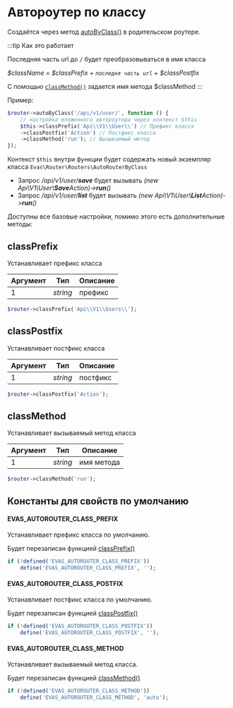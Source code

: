 # Автороутер по классу

Создаётся через метод [autoByClass()](/guide/base/groups.html#autobyclass) в родительском роутере.

:::tip Как это работает

Последняя часть url до `/` будет преобразовываться в имя класса

*$className = $classPrefix + `последня часть url` + $classPostfix*

С помощью [`classMethod()`](#classmethod) задается имя метода $classMethod
:::


Пример:
```php
$router->autoByClass('/api/v1/user/', function () {
    // настройка вложенного автороутера через контекст $this
    $this->classPrefix('Api\\V1\\User\\') // Префикс класса
    ->classPostfix('Action') // Постфикс класса
    ->classMethod('run'); // Вызываемый метод
});
```

Контекст `$this` внутри функции будет содержать новый экземпляр класса `Evas\Router\Routers\AutoRouterByClass`

- Запрос */api/v1/user/**save*** будет вызывать *(new Api\V1\User\\**Save**Action)->**run**()*
- Запрос */api/v1/user/**list*** будет вызывать *(new Api\V1\User\\**List**Action)->**run**()*

Доступны все базовые настройки, помимо этого есть дополнительные методы:

## classPrefix

Устанавливает префикс класса

| Аргумент | Тип | Описание |
|-----------|-----|----------|
| 1 | *string* | префикс |

```php
$router->classPrefix('Api\\V1\\Users\\');
```

## classPostfix

Устанавливает постфикс класса

| Аргумент | Тип | Описание |
|-----------|-----|----------|
| 1 | *string* | постфикс |

```php
$router->classPostfix('Action');
```

## classMethod

Устанавливает вызываемый метод класса

| Аргумент | Тип | Описание |
|-----------|-----|----------|
| 1 | *string* | имя метода |

```php
$router->classMethod('run');
```

## Константы для свойств по умолчанию

#### EVAS_AUTOROUTER_CLASS_PREFIX

Устанавливает префикс класса по умолчанию.

Будет перезаписан функцией [classPrefix()](#classprefix)

```php
if (!defined('EVAS_AUTOROUTER_CLASS_PREFIX'))
    define('EVAS_AUTOROUTER_CLASS_PREFIX', '');
```

#### EVAS_AUTOROUTER_CLASS_POSTFIX

Устанавливает постфикс класса по умолчанию.

Будет перезаписан функцией [classPostfix()](#classpostfix)

```php
if (!defined('EVAS_AUTOROUTER_CLASS_POSTFIX'))
    define('EVAS_AUTOROUTER_CLASS_POSTFIX', '');
```

#### EVAS_AUTOROUTER_CLASS_METHOD

Устанавливает вызываемый метод класса.

Будет перезаписан функцией [classMethod()](#classmethod)

```php
if (!defined('EVAS_AUTOROUTER_CLASS_METHOD'))
    define('EVAS_AUTOROUTER_CLASS_METHOD', 'auto');
```
